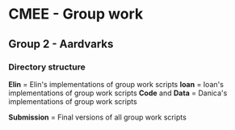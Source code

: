 # CMEE - Group work
## Group 2 - Aardvarks

### Directory structure

**Elin** = Elin's implementations of group work scripts
**Ioan** = Ioan's implementations of group work scripts
**Code** and **Data** = Danica's implementations of group work scripts

**Submission** = Final versions of all group work scripts
